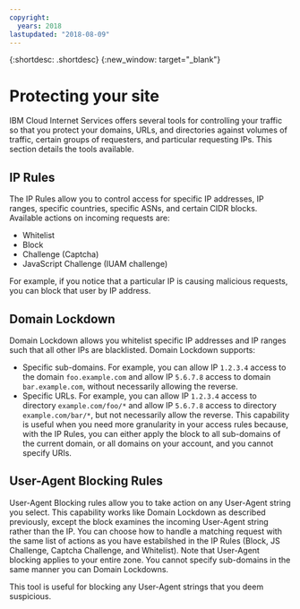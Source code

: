 ```yaml
---
copyright:
  years: 2018
lastupdated: "2018-08-09"
---
```


{:shortdesc: .shortdesc}
{:new_window: target="_blank"}

# Protecting your site

IBM Cloud Internet Services offers several tools for controlling your traffic so that you protect your domains, URLs, and directories against volumes of traffic, certain groups of requesters, and particular requesting IPs. This section details the tools available.


## IP Rules
The IP Rules allow you to control access for specific IP addresses, IP ranges, specific countries, specific ASNs, and certain CIDR blocks. Available actions on incoming requests are:
  * Whitelist 
  * Block 
  * Challenge (Captcha) 
  * JavaScript Challenge (IUAM challenge)

For example, if you notice that a particular IP is causing malicious requests, you can block that user by IP address.

## Domain Lockdown
Domain Lockdown allows you whitelist specific IP addresses and IP ranges such that all other IPs are blacklisted. Domain Lockdown supports:

  * Specific sub-domains. For example, you can allow IP `1.2.3.4` access to the domain `foo.example.com` and allow IP `5.6.7.8` access to domain `bar.example.com`, without necessarily allowing the reverse.
  * Specific URLs. For example, you can allow IP `1.2.3.4` access to directory `example.com/foo/*` and allow IP `5.6.7.8`  access to directory `example.com/bar/*`, but not necessarily allow the reverse.
This capability is useful when you need more granularity in your access rules because, with the IP Rules, you can either apply the block to all sub-domains of the current domain, or all domains on your account, and you cannot specify URIs.

 
## User-Agent Blocking Rules
User-Agent Blocking rules allow you to take action on any User-Agent string you select. This capability works like Domain Lockdown as described previously, except the block examines the incoming User-Agent string rather than the IP. You can choose how to handle a matching request with the same list of actions as you have estabilshed in the IP Rules (Block, JS Challenge, Captcha Challenge, and Whitelist). Note that User-Agent blocking applies to your entire zone. You cannot specify sub-domains in the same manner you can Domain Lockdowns.

This tool is useful for blocking any User-Agent strings that you deem suspicious.

 
